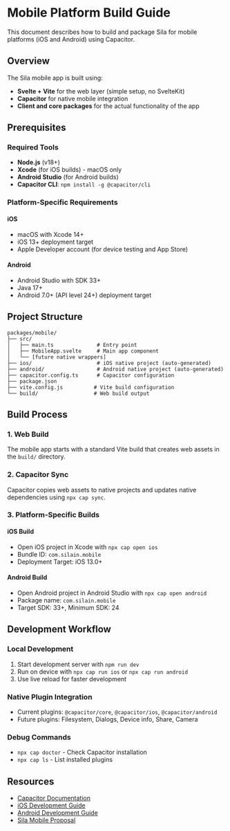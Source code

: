 # Mobile Platform Build Guide

This document describes how to build and package Sila for mobile platforms (iOS and Android) using Capacitor.

## Overview

The Sila mobile app is built using:
- **Svelte + Vite** for the web layer (simple setup, no SvelteKit)
- **Capacitor** for native mobile integration
- **Client and core packages** for the actual functionality of the app

## Prerequisites

### Required Tools
- **Node.js** (v18+)
- **Xcode** (for iOS builds) - macOS only
- **Android Studio** (for Android builds)
- **Capacitor CLI**: `npm install -g @capacitor/cli`

### Platform-Specific Requirements

#### iOS
- macOS with Xcode 14+
- iOS 13+ deployment target
- Apple Developer account (for device testing and App Store)

#### Android
- Android Studio with SDK 33+
- Java 17+
- Android 7.0+ (API level 24+) deployment target

## Project Structure

```
packages/mobile/
├── src/
│   ├── main.ts              # Entry point
│   ├── MobileApp.svelte     # Main app component
│   └── [future native wrappers]
├── ios/                     # iOS native project (auto-generated)
├── android/                 # Android native project (auto-generated)
├── capacitor.config.ts      # Capacitor configuration
├── package.json
├── vite.config.js          # Vite build configuration
└── build/                  # Web build output
```

## Build Process

### 1. Web Build
The mobile app starts with a standard Vite build that creates web assets in the `build/` directory.

### 2. Capacitor Sync
Capacitor copies web assets to native projects and updates native dependencies using `npx cap sync`.

### 3. Platform-Specific Builds

#### iOS Build
- Open iOS project in Xcode with `npx cap open ios`
- Bundle ID: `com.silain.mobile`
- Deployment Target: iOS 13.0+

#### Android Build
- Open Android project in Android Studio with `npx cap open android`
- Package name: `com.silain.mobile`
- Target SDK: 33+, Minimum SDK: 24

## Development Workflow

### Local Development
1. Start development server with `npm run dev`
2. Run on device with `npx cap run ios` or `npx cap run android`
3. Use live reload for faster development

### Native Plugin Integration
- Current plugins: `@capacitor/core`, `@capacitor/ios`, `@capacitor/android`
- Future plugins: Filesystem, Dialogs, Device info, Share, Camera

### Debug Commands
- `npx cap doctor` - Check Capacitor installation
- `npx cap ls` - List installed plugins

## Resources

- [Capacitor Documentation](https://capacitorjs.com/docs)
- [iOS Development Guide](https://developer.apple.com/ios/)
- [Android Development Guide](https://developer.android.com/)
- [Sila Mobile Proposal](../proposals/mobile-v1.md)